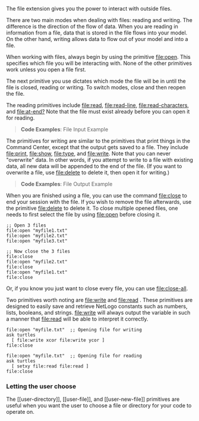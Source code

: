 The file extension gives you the power to interact with outside files.

There are two main modes when dealing with files: reading and writing. The
difference is the direction of the flow of data. When you are reading in
information from a file, data that is stored in the file flows into your model.
On the other hand, writing allows data to flow out of your model and into a file.

When working with files, always begin by using the primitive [file:open](#fileopen). This
specifies which file you will be interacting with. None of the other primitives
work unless you open a file first.

The next primitive you use dictates which mode the file will be in until
the file is closed, reading or writing. To switch modes, close and then reopen
the file.

The reading primitives include [file:read](#fileread), [file:read-line](#fileread-line), [file:read-characters](#fileread-characters),
and [file:at-end?](#fileat-end?) Note that the file must exist already before you can open it
for reading.

> **Code Examples**: File Input Example

The primitives for writing are similar to the primitives that print things in
the Command Center, except that the output gets saved to a file. They include
[file:print](#fileprint), [file:show](#fileshow), [file:type](#filetype), and [file:write](#filewrite). Note that you can never
"overwrite" data. In other words, if you attempt to write to a file with
existing data, all new data will be appended to the end of the file. (If you
want to overwrite a file, use [file:delete](#filedelete) to delete it, then open it for writing.)

> **Code Examples**: File Output Example

When you are finished using a file, you can use the command [file:close](#fileclose) to end
your session with the file. If you wish to remove the file afterwards, use the
primitive [file:delete](#filedelete) to delete it. To close multiple opened files, one needs to
first select the file by using [file:open](#fileopen) before closing it.

```netlogo
;; Open 3 files
file:open "myfile1.txt"
file:open "myfile2.txt"
file:open "myfile3.txt"

;; Now close the 3 files
file:close
file:open "myfile2.txt"
file:close
file:open "myfile1.txt"
file:close
```

Or, if you know you just want to close every file, you can use [file:close-all](#fileclose-all).

Two primitives worth noting are [file:write](#filewrite) and [file:read](#fileread) . These primitives are
designed to easily save and retrieve NetLogo constants such as numbers, lists,
booleans, and strings. [file:write](#filewrite) will always output the variable in such a
manner that [file:read](#fileread) will be able to interpret it correctly.

```netlogo
file:open "myfile.txt"  ;; Opening file for writing
ask turtles
  [ file:write xcor file:write ycor ]
file:close

file:open "myfile.txt"  ;; Opening file for reading
ask turtles
  [ setxy file:read file:read ]
file:close
```

### Letting the user choose

The [[user-directory]], [[user-file]], and [[user-new-file]] primitives are
useful when you want the user to choose a file or directory for your code to
operate on.
